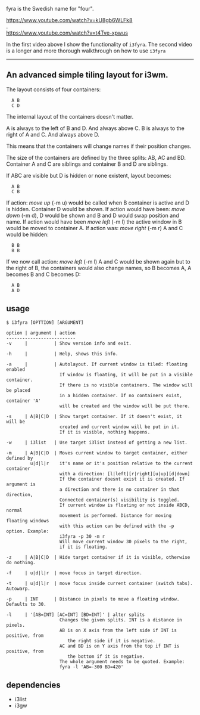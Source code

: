 

fyra is the Swedish name for "four".

https://www.youtube.com/watch?v=kU8gb6WLFk8  
.  
https://www.youtube.com/watch?v=t4Tve-xpwus  
 
In the first video above I show the functionality of `i3fyra`. The second video is a longer and more thorough walkthrough on how to use `i3fyra`

*******************************
An advanced simple tiling layout for i3wm. 
------------------------------------------

The layout consists of four containers:
``` text
  A B
  C D
```
The internal layout of the containers doesn't matter.

A is always to the left of B and D. And always above C.
B is always to the right of A and C. And always above D.

This means that the containers will change names if their position changes.

The size of the containers are defined by the three splits: AB, AC and BD.
Container A and C are siblings and container B and D are siblings. 

If ABC are visible but D is hidden or none existent, layout becomes:
``` text
  A B
  C B
```
If action: *move up* (-m u) would be called when B container is active 
and D is hidden. Container D would be shown. If action would have been:
*move down* (-m d), D would be shown and B and D would swap position and name.
If action would have been *move left* (-m l) the active window in B would be
moved to container A. If action was: *move right* (-m r) A and C would be hidden:
``` text
  B B
  B B
```
If we now call action: *move left* (-m l) A and C would be shown again but
to the right of B, the containers would also change names, so B becomes A, 
A becomes B and C becomes D:
``` text
  A B
  A D
```
usage
-----
`$ i3fyra [OPTTION] [ARGUMENT]`

``` text
option | argument | action
--------------------------
-v     |          | Show version info and exit.

-h     |          | Help, shows this info.

-a     |          | Autolayout. If current window is tiled: floating enabled
                    If window is floating, it will be put in a visible container.
                    If there is no visible containers. The window will be placed
                    in a hidden container. If no containers exist, container 'A'
                    will be created and the window will be put there.

-s     | A|B|C|D  | Show target container. If it doesn't exist, it will be 
                    created and current window will be put in it.
                    If it is visible, nothing happens.

-w     | i3list   | Use target i3list instead of getting a new list.

-m     | A|B|C|D  | Moves current window to target container, either defined by
         u|d|l|r    it's name or it's position relative to the current container
                    with a direction: [l|left][r|right][u|up][d|down]
                    If the container doesnt exist it is created. If argument is
                    a direction and there is no container in that direction, 
                    Connected container(s) visibility is toggled.
                    If current window is floating or not inside ABCD, normal 
                    movement is performed. Distance for moving floating windows
                    with this action can be defined with the -p option. Example:
                    i3fyra -p 30 -m r
                    Will move current window 30 pixels to the right, 
                    if it is floating.
         
-z     | A|B|C|D  | Hide target container if it is visible, otherwise do nothing.

-f     | u|d|l|r  | move focus in target direction. 

-t     | u|d|l|r  | move focus inside current container (switch tabs). Autowarp.

-p     | INT      | Distance in pixels to move a floating window. Defaults to 30.

-l     | '[AB=INT] [AC=INT] [BD=INT]' | alter splits
                    Changes the given splits. INT is a distance in pixels.
                    AB is on X axis from the left side if INT is positive, from
                       the right side if it is negative.
                    AC and BD is on Y axis from the top if INT is positive, from
                       the bottom if it is negative.
                    The whole argument needs to be quoted. Example:
                    fyra -l 'AB=-300 BD=420'
```

dependencies
------------
* i3list
* i3gw


